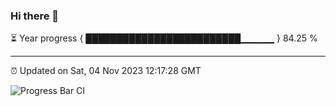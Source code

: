 ### Hi there 👋

⏳ Year progress { █████████████████████████▁▁▁▁▁ } 84.25 %

---

⏰ Updated on Sat, 04 Nov 2023 12:17:28 GMT

![Progress Bar CI](https://github.com/liununu/liununu/workflows/Progress%20Bar%20CI/badge.svg)
